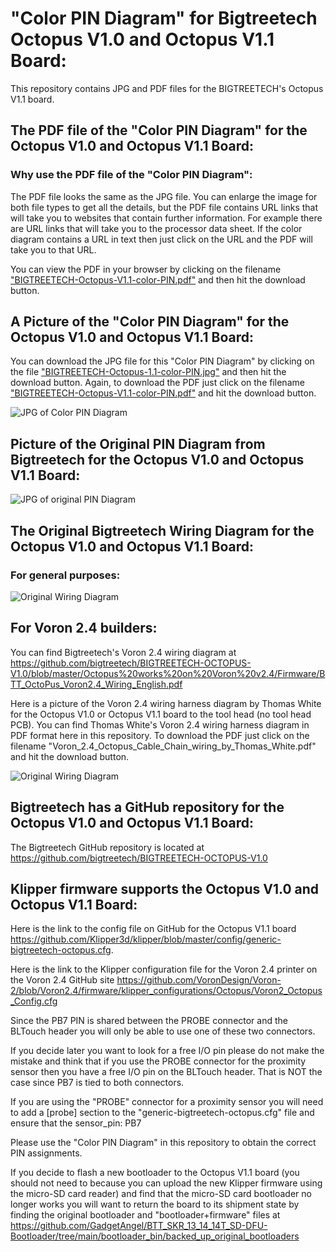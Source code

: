# "Color PIN Diagram" for Bigtreetech Octopus V1.0 and Octopus V1.1 Board:

This repository contains JPG and PDF files for the BIGTREETECH's Octopus V1.1 board.

## The PDF file of the "Color PIN Diagram" for the Octopus V1.0 and Octopus V1.1 Board:

### Why use the PDF file of the "Color PIN Diagram":

The PDF file looks the same as the JPG file. You can enlarge the image for both file types to get all the details, but the PDF file contains URL links that will take you to websites that contain further information.  For example there are URL links that will take you to the processor data sheet.  If the color diagram contains a URL in text then just click on the URL and the PDF will take you to that URL.

You can view the PDF in your browser by clicking on the filename ["BIGTREETECH-Octopus-V1.1-color-PIN.pdf"](https://github.com/GadgetAngel/BTT_Octopus_Color_PIN_Diagram/blob/main/BTT_Octopus_V1.1_Color_PIN_Diagram/BIGTREETECH-Octopus-V1.1-color-PIN.pdf) and then hit the download button.

## A Picture of the "Color PIN Diagram" for the Octopus V1.0 and Octopus V1.1 Board:

You can download the JPG file for this "Color PIN Diagram" by clicking on the file ["BIGTREETECH-Octopus-1.1-color-PIN.jpg"](https://github.com/GadgetAngel/BTT_Octopus_Color_PIN_Diagram/blob/main/BTT_Octopus_V1.1_Color_PIN_Diagram/BIGTREETECH-Octopus-1.1-color-PIN.jpg) and then hit the download button.  Again, to download the PDF just click on the filename ["BIGTREETECH-Octopus-V1.1-color-PIN.pdf"](https://github.com/GadgetAngel/BTT_Octopus_Color_PIN_Diagram/blob/main/BTT_Octopus_V1.1_Color_PIN_Diagram/BIGTREETECH-Octopus-V1.1-color-PIN.pdf) and hit the download button.

![JPG of Color PIN Diagram](BIGTREETECH-Octopus-1.1-color-PIN.jpg)

## Picture of the Original PIN Diagram from Bigtreetech for the Octopus V1.0 and Octopus V1.1 Board:

![JPG of original PIN Diagram](images/BIGTREETECH-Octopus-V1.1-original-PIN.jpg)

## The Original Bigtreetech Wiring Diagram for the Octopus V1.0 and Octopus V1.1 Board:

### For general purposes:

![Original Wiring Diagram](images/BIQU-Octopus-wiring-diagram-V1.0-2021-7-9.png)

## For Voron 2.4 builders:

You can find Bigtreetech's Voron 2.4 wiring diagram at https://github.com/bigtreetech/BIGTREETECH-OCTOPUS-V1.0/blob/master/Octopus%20works%20on%20Voron%20v2.4/Firmware/BTT_OctoPus_Voron2.4_Wiring_English.pdf

Here is a picture of the Voron 2.4 wiring harness diagram by Thomas White for the Octopus V1.0 or Octopus V1.1 board to the tool head (no tool head PCB). You can find Thomas White's Voron 2.4 wiring harness diagram in PDF format here in this repository.  To download the PDF just click on the filename "Voron_2.4_Octopus_Cable_Chain_wiring_by_Thomas_White.pdf" and hit the download button.

![Original Wiring Diagram](Voron_2.4_Octopus_Cable_Chain_wiring_by_Thomas_White.JPG)


## Bigtreetech has a GitHub repository for the Octopus V1.0 and Octopus V1.1 Board:

The Bigtreetech GitHub repository is located at https://github.com/bigtreetech/BIGTREETECH-OCTOPUS-V1.0

## Klipper firmware supports the Octopus V1.0 and Octopus V1.1 Board:

Here is the link to the config file on GitHub for the Octopus V1.1 board https://github.com/Klipper3d/klipper/blob/master/config/generic-bigtreetech-octopus.cfg.

Here is the link to the Klipper configuration file for the Voron 2.4 printer on the Voron 2.4 GitHub site https://github.com/VoronDesign/Voron-2/blob/Voron2.4/firmware/klipper_configurations/Octopus/Voron2_Octopus_Config.cfg

Since the PB7 PIN is shared between the PROBE connector and the BLTouch header you will only be able to use one of these two connectors.

If you decide later you want to look for a free I/O pin please do not make the mistake and think that if you use the PROBE connector for the proximity sensor then you have a free I/O pin on the BLTouch header.  That is NOT the case since PB7 is tied to both connectors.

If you are using the "PROBE" connector for a proximity sensor you will need to add a [probe] section to the "generic-bigtreetech-octopus.cfg" file and ensure that the sensor_pin: PB7

Please use the "Color PIN Diagram" in this repository to obtain the correct PIN assignments.

If you decide to flash a new bootloader to the Octopus V1.1 board (you should not need to because you can upload the new Klipper firmware using the micro-SD card reader) and find that the micro-SD card bootloader no longer works you will want to return the board to its shipment state by finding the original bootloader and "bootloader+firmware" files at https://github.com/GadgetAngel/BTT_SKR_13_14_14T_SD-DFU-Bootloader/tree/main/bootloader_bin/backed_up_original_bootloaders

